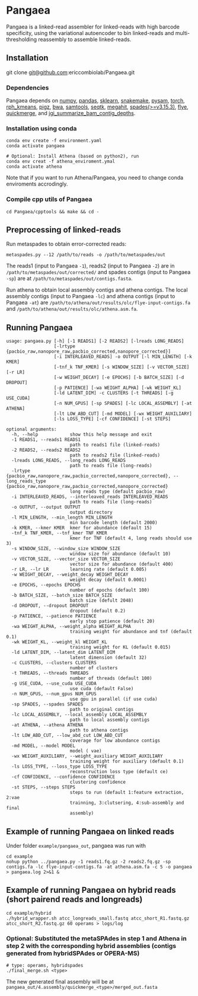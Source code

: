 # Pangaea
Pangaea is a linked-read assembler for linked-reads with high barcode specificity, using the variational autoencoder to bin linked-reads and multi-thresholding reassembly to assemble linked-reads.

## Installation
git clone git@github.com:ericcombiolab/Pangaea.git

### Dependencies
Pangaea depends on [numpy](https://numpy.org/install/), [pandas](https://pandas.pydata.org/docs/getting_started/install.html), [sklearn](https://scikit-learn.org/stable/install.html), [snakemake](https://snakemake.readthedocs.io/en/stable/getting_started/installation.html), [pysam](https://pysam.readthedocs.io/en/latest/installation.html), [torch](https://pytorch.org/get-started/locally/), [rph_kmeans](https://github.com/tinglabs/rph_kmeans), [pigz](https://zlib.net/pigz/), [bwa](https://github.com/lh3/bwa), [samtools](https://github.com/samtools/samtools), [seqtk](https://github.com/lh3/seqtk), [megahit](https://github.com/voutcn/megahit), [spades(>=v3.15.3)](https://github.com/ablab/spades), [flye](https://github.com/fenderglass/Flye), [quickmerge](https://github.com/mahulchak/quickmerge), and [jgi_summarize_bam_contig_depths](https://bitbucket.org/berkeleylab/metabat/src/master/).

### Installation using conda 
```
conda env create -f environment.yaml
conda activate pangaea

# Optional: Install Athena (based on python2), run  
conda env creat -f athena_enviroment.ymal
conda activate athena
```
Note that if you want to run Athena/Pangaea, you need to change conda enviroments accrodingly. 

### Compile cpp utils of Pangaea
```
cd Pangaea/cpptools && make && cd -
```

## Preprocessing of linked-reads
Run metaspades to obtain error-corrected reads:
```
metaspades.py --12 /path/to/reads -o /path/to/metaspades/out
```
The reads1 (input to Pangaea ```-1```), reads2 (input to Pangaea ```-2```) are in ```/path/to/metaspades/out/corrected/``` and spades contigs (input to Pangaea ```-sp```) are at ```/path/to/metaspades/out/contigs.fasta```.

Run athena to obtain local assembly contigs and athena contigs. The local assembly contigs (input to Pangaea ```-lc```) and athena contigs (input to Pangaea ```-at```) are ```/path/to/athena/out/results/olc/flye-input-contigs.fa``` and ```/path/to/athena/out/results/olc/athena.asm.fa```.
## Running Pangaea
```
usage: pangaea.py [-h] [-1 READS1] [-2 READS2] [-lreads LONG_READS]
                  [-lrtype {pacbio_raw,nanopore_raw,pacbio_corrected,nanopore_corrected}]
                  [-i INTERLEAVED_READS] -o OUTPUT [-l MIN_LENGTH] [-k KMER]
                  [-tnf_k TNF_KMER] [-s WINDOW_SIZE] [-v VECTOR_SIZE] [-r LR]
                  [-w WEIGHT_DECAY] [-e EPOCHS] [-b BATCH_SIZE] [-d DROPOUT]
                  [-p PATIENCE] [-wa WEIGHT_ALPHA] [-wk WEIGHT_KL]
                  [-ld LATENT_DIM] -c CLUSTERS [-t THREADS] [-g USE_CUDA]
                  [-n NUM_GPUS] [-sp SPADES] [-lc LOCAL_ASSEMBLY] [-at ATHENA]
                  [-lt LOW_ABD_CUT] [-md MODEL] [-wx WEIGHT_AUXILIARY]
                  [-ls LOSS_TYPE] [-cf CONFIDENCE] [-st STEPS]

optional arguments:
  -h, --help            show this help message and exit
  -1 READS1, --reads1 READS1
                        path to reads1 file (linked-reads)
  -2 READS2, --reads2 READS2
                        path to reads2 file (linked-reads)
  -lreads LONG_READS, --long_reads LONG_READS
                        path to reads file (long-reads)
  -lrtype {pacbio_raw,nanopore_raw,pacbio_corrected,nanopore_corrected}, --long_reads_type {pacbio_raw,nanopore_raw,pacbio_corrected,nanopore_corrected}
                        long reads type (default pacbio_raw)
  -i INTERLEAVED_READS, --interleaved_reads INTERLEAVED_READS
                        path to reads file (long-reads)
  -o OUTPUT, --output OUTPUT
                        output directory
  -l MIN_LENGTH, --min_length MIN_LENGTH
                        min barcode length (default 2000)
  -k KMER, --kmer KMER  kmer for abundance (default 15)
  -tnf_k TNF_KMER, --tnf_kmer TNF_KMER
                        kmer for TNF (default 4, long reads should use 3)
  -s WINDOW_SIZE, --window_size WINDOW_SIZE
                        window size for abundance (default 10)
  -v VECTOR_SIZE, --vector_size VECTOR_SIZE
                        vector size for abundance (default 400)
  -r LR, --lr LR        learning rate (default 0.005)
  -w WEIGHT_DECAY, --weight_decay WEIGHT_DECAY
                        weight decay (default 0.0001)
  -e EPOCHS, --epochs EPOCHS
                        number of epochs (default 100)
  -b BATCH_SIZE, --batch_size BATCH_SIZE
                        batch size (defult 2048)
  -d DROPOUT, --dropout DROPOUT
                        dropout (default 0.2)
  -p PATIENCE, --patience PATIENCE
                        early stop patience (default 20)
  -wa WEIGHT_ALPHA, --weight_alpha WEIGHT_ALPHA
                        training weight for abundance and tnf (default 0.1)
  -wk WEIGHT_KL, --weight_kl WEIGHT_KL
                        training weight for KL (default 0.015)
  -ld LATENT_DIM, --latent_dim LATENT_DIM
                        latent dimension (default 32)
  -c CLUSTERS, --clusters CLUSTERS
                        number of clusters
  -t THREADS, --threads THREADS
                        number of threads (default 100)
  -g USE_CUDA, --use_cuda USE_CUDA
                        use cuda (default False)
  -n NUM_GPUS, --num_gpus NUM_GPUS
                        use gpu in parallel (if use cuda)
  -sp SPADES, --spades SPADES
                        path to original contigs
  -lc LOCAL_ASSEMBLY, --local_assembly LOCAL_ASSEMBLY
                        path to local assembly contigs
  -at ATHENA, --athena ATHENA
                        path to athena contigs
  -lt LOW_ABD_CUT, --low_abd_cut LOW_ABD_CUT
                        coverage for low abundance contigs
  -md MODEL, --model MODEL
                        model ( vae)
  -wx WEIGHT_AUXILIARY, --weight_auxiliary WEIGHT_AUXILIARY
                        training weight for auxiliary (default 0.1)
  -ls LOSS_TYPE, --loss_type LOSS_TYPE
                        reconstruction loss type (default ce)
  -cf CONFIDENCE, --confidence CONFIDENCE
                        clustering confidence
  -st STEPS, --steps STEPS
                        steps to run (default 1:feature extraction, 2:vae
                        trainning, 3:clutsering, 4:sub-assembly and final
                        assembly)
```

## Example of running Pangaea on linked reads
Under folder ```example/pangaea_out```, pangaea was run with
```
cd example
nohup python ../pangaea.py -1 reads1.fq.gz -2 reads2.fq.gz -sp contigs.fa -lc flye-input-contigs.fa -at athena.asm.fa -c 5 -o pangaea > pangaea.log 2>&1 &
```

## Example of running Pangaea on hybrid reads (short pairend reads and longreads)
```
cd example/hybrid
./hybrid_wrapper.sh atcc_longreads_small.fastq atcc_short_R1.fastq.gz atcc_short_R2.fastq.gz 60 operams > logs/log

```
###  Optional: Substituted the metaSPAdes in step 1 and Athena in step 2 with the corresponding hybrid assemblies (contigs generated from hybridSPAdes or OPERA-MS)
```
# type: operams, hybridspades
./final_merge.sh <type>
```
The new generated final assembly will be at ```pangaea_out/4.assembly/quickmerge_<type>/merged_out.fasta```
